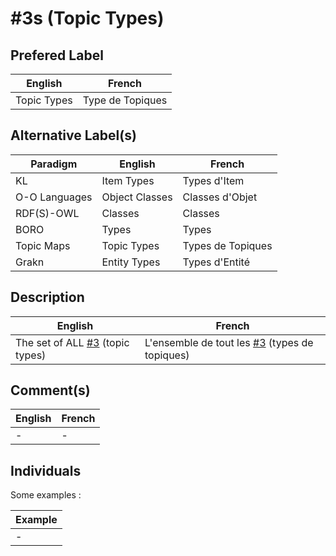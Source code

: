 #3s (Topic Types)
==

Prefered Label
-
<table>
    <thead>
        <tr>
            <th>English</th>
            <th>French</th>
        </tr>
    </thead>
    <tbody>
        <tr>
            <td>Topic Types</td>
            <td>Type de Topiques</td>
        </tr>
    </tbody>
</table>

Alternative Label(s)
-
<table>
    <thead>
        <tr>
            <th>Paradigm</th>
            <th>English</th>
            <th>French</th>
        </tr>
    </thead>
    <tbody>
       <tr>
            <td>KL</td>
            <td>Item Types</td>
            <td>Types d'Item</td>
        </tr>
        <tr>
            <td>O-O Languages</td>
            <td>Object Classes</td>
            <td>Classes d'Objet</td>
       </tr>
       <tr>
            <td>RDF(S)-OWL</td>
            <td>Classes</td>
            <td>Classes</td>
        </tr>
        <tr>
            <td>BORO</td>
            <td>Types</td>
            <td>Types</td>
        </tr>
        <tr>
            <td>Topic Maps</td>
            <td>Topic Types</td>
            <td>Types de Topiques</td>
        </tr>
        <tr>
            <td>Grakn</td>
            <td>Entity Types</td>
            <td>Types d'Entité</td>
        </tr>
    </tbody>
</table>

Description
-
<table>
    <thead>
        <tr>
            <th>English</th>
            <th>French</th>
        </tr>
    </thead>
    <tbody>
        <tr>
            <td>The set of ALL <a href="https://github.com/iPlumb3r/KeQuarks/blob/master/1_Semantic/Conceptionary/%233_topicType.md">#3</a> (topic types)</td>
            <td>L'ensemble de tout les <a href="https://github.com/iPlumb3r/KeQuarks/blob/master/1_Semantic/Conceptionary/%233_topicType.md">#3</a> (types de topiques)</td>
        </tr>
    </tbody>
</table>

Comment(s)
-
<table>
    <thead>
        <tr>
            <th>English</th>
            <th>French</th>
        </tr>
    </thead>
    <tbody>
         <tr>
            <td>-</td>
            <td>-</td>
        </tr>  
    </tbody>
</table>


Individuals
-

Some examples : 
<table>
    <thead>
        <tr>
            <th>Example</th>
        </tr>
    </thead>
    <tbody>
        <tr>
            <td>-</td>
        </tr>
    </tbody>
</table>

